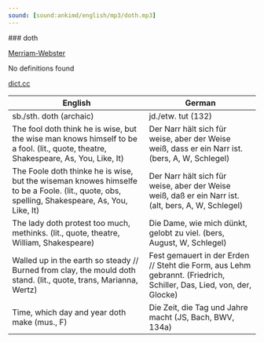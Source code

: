 ```yaml
---
sound: [sound:ankimd/english/mp3/doth.mp3]
---
```


\### doth

[Merriam-Webster](https://www.merriam-webster.com/dictionary/doth)

No definitions found

[dict.cc](https://www.dict.cc/doth)

| English        | German       |
| -------------- | ------------ |
| sb./sth. doth (archaic) | jd./etw. tut (132) |
| The fool doth think he is wise, but the wise man knows himself to be a fool. (lit., quote, theatre, Shakespeare, As, You, Like, It) | Der Narr hält sich für weise, aber der Weise weiß, dass er ein Narr ist. (bers, A, W, Schlegel) |
| The Foole doth thinke he is wise, but the wiseman knowes himselfe to be a Foole. (lit., quote, obs, spelling, Shakespeare, As, You, Like, It) | Der Narr hält sich für weise, aber der Weise weiß, daß er ein Narr ist. (alt, bers, A, W, Schlegel) |
| The lady doth protest too much, methinks. (lit., quote, theatre, William, Shakespeare) | Die Dame, wie mich dünkt, gelobt zu viel. (bers, August, W, Schlegel) |
| Walled up in the earth so steady // Burned from clay, the mould doth stand. (lit., quote, trans, Marianna, Wertz) | Fest gemauert in der Erden // Steht die Form, aus Lehm gebrannt. (Friedrich, Schiller, Das, Lied, von, der, Glocke) |
| Time, which day and year doth make (mus., F) | Die Zeit, die Tag und Jahre macht (JS, Bach, BWV, 134a) |
